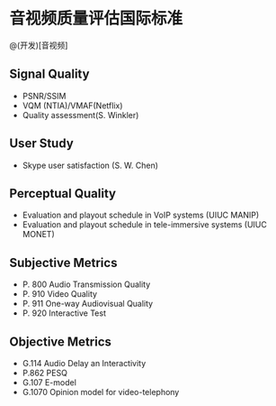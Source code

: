 # 音视频质量评估国际标准

@(开发)[音视频]

## Signal Quality
- PSNR/SSIM
- VQM (NTIA)/VMAF(Netflix)
- Quality assessment(S. Winkler)

## User Study
- Skype user satisfaction (S. W. Chen)

## Perceptual Quality
- Evaluation and playout schedule in VoIP systems (UIUC MANIP)
- Evaluation and playout schedule in tele-immersive systems (UIUC MONET)

## Subjective Metrics
- P. 800 Audio Transmission Quality
- P. 910 Video Quality
- P. 911 One-way Audiovisual Quality
- P. 920 Interactive Test

## Objective Metrics
- G.114 Audio Delay an Interactivity
- P.862 PESQ
- G.107 E-model
- G.1070 Opinion model for video-telephony